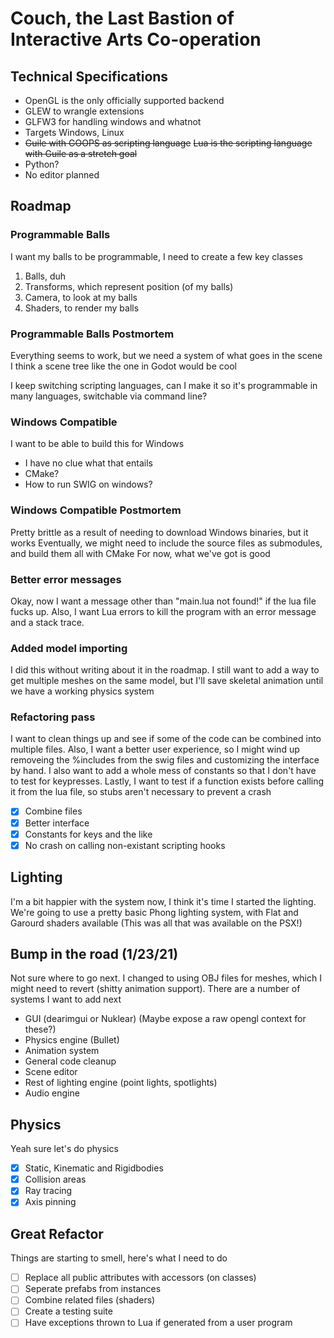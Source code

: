 # Couch, the Last Bastion of Interactive Arts Co-operation

## Technical Specifications
- OpenGL is the only officially supported backend
- GLEW to wrangle extensions
- GLFW3 for handling windows and whatnot
- Targets Windows, Linux
- ~~Guile with GOOPS as scripting language~~ ~~Lua is the scripting language with Guile as a stretch goal~~
- Python?
- No editor planned

## Roadmap
### Programmable Balls
I want my balls to be programmable, I need to create a few key classes
1. Balls, duh
2. Transforms, which represent position (of my balls)
3. Camera, to look at my balls
4. Shaders, to render my balls
### Programmable Balls Postmortem
Everything seems to work, but we need a system of what goes in the scene
I think a scene tree like the one in Godot would be cool

I keep switching scripting languages, can I make it so it's programmable in many languages, switchable via command line?

### Windows Compatible
I want to be able to build this for Windows
- I have no clue what that entails
- CMake?
- How to run SWIG on windows?

### Windows Compatible Postmortem
Pretty brittle as a result of needing to download Windows binaries, but it works
Eventually, we might need to include the source files as submodules, and build them all with CMake
For now, what we've got is good

### Better error messages
Okay, now I want a message other than "main.lua not found!" if the lua file fucks up.
Also, I want Lua errors to kill the program with an error message and a stack trace.

### Added model importing
I did this without writing about it in the roadmap. I still want to add a way to get multiple meshes on the same model, but 
I'll save skeletal animation until we have a working physics system

### Refactoring pass
I want to clean things up and see if some of the code can be combined into multiple files.
Also, I want a better user experience, so I might wind up removeing the %includes from the 
swig files and customizing the interface by hand. I also want to add a whole mess of constants
so that I don't have to test for keypresses. Lastly, I want to test if a function exists before
calling it from the lua file, so stubs aren't necessary to prevent a crash

- [X] Combine files
- [X] Better interface
- [X] Constants for keys and the like
- [X] No crash on calling non-existant scripting hooks

## Lighting
I'm a bit happier with the system now, I think it's time I started the lighting.
We're going to use a pretty basic Phong lighting system, with 
Flat and Garourd shaders available (This was all that was available on the PSX!)

## Bump in the road (1/23/21)
Not sure where to go next. I changed to using OBJ files for meshes, which I might need 
to revert (shitty animation support). There are a number of systems I want to add next
- GUI (dearimgui or Nuklear) (Maybe expose a raw opengl context for these?)
- Physics engine (Bullet)
- Animation system
- General code cleanup
- Scene editor
- Rest of lighting engine (point lights, spotlights)
- Audio engine

## Physics
Yeah sure let's do physics
- [X] Static, Kinematic and Rigidbodies
- [X] Collision areas
- [X] Ray tracing
- [X] Axis pinning

## Great Refactor
Things are starting to smell, here's what I need to do
- [ ] Replace all public attributes with accessors (on classes)
- [ ] Seperate prefabs from instances
- [ ] Combine related files (shaders)
- [ ] Create a testing suite
- [ ] Have exceptions thrown to Lua if generated from a user program
